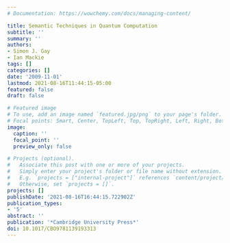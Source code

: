 ```yaml
---
# Documentation: https://wowchemy.com/docs/managing-content/

title: Semantic Techniques in Quantum Computation
subtitle: ''
summary: ''
authors:
- Simon J. Gay
- Ian Mackie
tags: []
categories: []
date: '2009-11-01'
lastmod: 2021-08-16T11:44:15-05:00
featured: false
draft: false

# Featured image
# To use, add an image named `featured.jpg/png` to your page's folder.
# Focal points: Smart, Center, TopLeft, Top, TopRight, Left, Right, BottomLeft, Bottom, BottomRight.
image:
  caption: ''
  focal_point: ''
  preview_only: false

# Projects (optional).
#   Associate this post with one or more of your projects.
#   Simply enter your project's folder or file name without extension.
#   E.g. `projects = ["internal-project"]` references `content/project/deep-learning/index.md`.
#   Otherwise, set `projects = []`.
projects: []
publishDate: '2021-08-16T16:44:15.722902Z'
publication_types:
- '5'
abstract: ''
publication: '*Cambridge University Press*'
doi: 10.1017/CBO9781139193313
---
```

